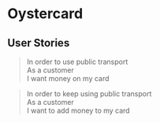 # Oystercard

## User Stories

> In order to use public transport  
> As a customer  
> I want money on my card

> In order to keep using public transport  
> As a customer  
> I want to add money to my card
